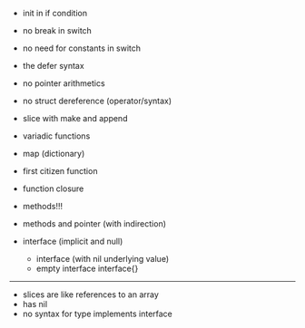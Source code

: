 -   init in if condition
-   no break in switch
-   no need for constants in switch
-   the defer syntax

-   no pointer arithmetics
-   no struct dereference (operator/syntax)
-   slice with make and append
-   variadic functions
-   map (dictionary)

-   first citizen function
-   function closure

-   methods!!!
-   methods and pointer (with indirection)

-   interface (implicit and null)
    -   interface (with nil underlying value)
    -   empty interface interface{}

---

-   slices are like references to an array
-   has nil
-   no syntax for type implements interface
